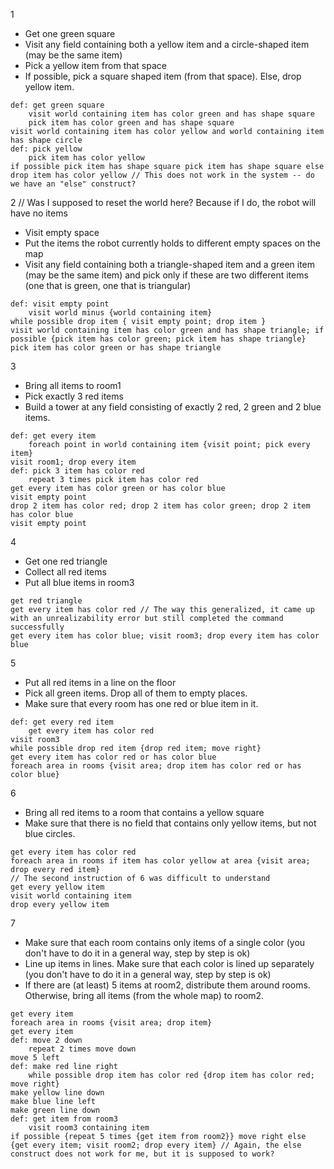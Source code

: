 1
- Get one green square 
- Visit any field containing both a yellow item and a circle-shaped item (may be the same item)
- Pick a yellow item from that space
- If possible, pick a square shaped item (from that space). Else, drop yellow item.

```
def: get green square
	visit world containing item has color green and has shape square
	pick item has color green and has shape square
visit world containing item has color yellow and world containing item has shape circle
def: pick yellow
	pick item has color yellow
if possible pick item has shape square pick item has shape square else drop item has color yellow // This does not work in the system -- do we have an "else" construct?
```

2 // Was I supposed to reset the world here? Because if I do, the robot will have no items
 - Visit empty space
 - Put the items the robot currently holds to different empty spaces on the map
 - Visit any field containing both a triangle-shaped item and a green item (may be the same item) and pick only if these are two different items (one that is green, one that is triangular)
 
```
def: visit empty point
	visit world minus {world containing item}
while possible drop item { visit empty point; drop item }
visit world containing item has color green and has shape triangle; if possible {pick item has color green; pick item has shape triangle} pick item has color green or has shape triangle
```

3
 - Bring all items to room1 
 - Pick exactly 3 red items
 - Build a tower at any field consisting of exactly 2 red, 2 green and 2 blue items.
 
```
def: get every item
	foreach point in world containing item {visit point; pick every item}
visit room1; drop every item
def: pick 3 item has color red
	repeat 3 times pick item has color red
get every item has color green or has color blue
visit empty point
drop 2 item has color red; drop 2 item has color green; drop 2 item has color blue
visit empty point
```

4
 - Get one red triangle
 - Collect all red items
 - Put all blue items in room3
 
```
get red triangle
get every item has color red // The way this generalized, it came up with an unrealizability error but still completed the command successfully
get every item has color blue; visit room3; drop every item has color blue
```

5
 - Put all red items in a line on the floor
 - Pick all green items. Drop all of them to empty places.
 - Make sure that every room has one red or blue item in it. 
 
```
def: get every red item
	get every item has color red
visit room3
while possible drop red item {drop red item; move right}
get every item has color red or has color blue
foreach area in rooms {visit area; drop item has color red or has color blue}
```

6
 - Bring all red items to a room that contains a yellow square
 - Make sure that there is no field that contains only yellow items, but not blue circles.

```
get every item has color red
foreach area in rooms if item has color yellow at area {visit area; drop every red item}
// The second instruction of 6 was difficult to understand
get every yellow item
visit world containing item
drop every yellow item
```

7
 - Make sure that each room contains only items of a single color (you don't have to do it in a general way, step by step is ok)
 - Line up items in lines. Make sure that each color is lined up separately (you don't have to do it in a general way, step by step is ok)
 - If there are (at least) 5 items at room2, distribute them around rooms. Otherwise, bring all items (from the whole map) to room2.
 
```
get every item
foreach area in rooms {visit area; drop item}
get every item
def: move 2 down
	repeat 2 times move down
move 5 left
def: make red line right
	while possible drop item has color red {drop item has color red; move right}
make yellow line down
make blue line left
make green line down
def: get item from room3
	visit room3 containing item
if possible {repeat 5 times {get item from room2}} move right else {get every item; visit room2; drop every item} // Again, the else construct does not work for me, but it is supposed to work?
```

